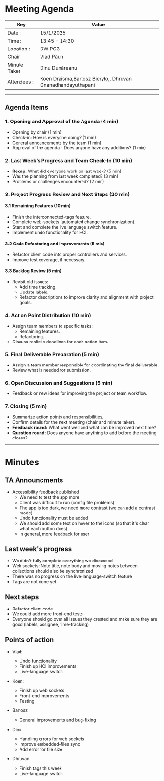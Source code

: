 # Meeting Agenda
| Key          | Value                                                       |
|--------------|-------------------------------------------------------------|
| Date :       | 15/1/2025                                                   |
| Time :       | 13:45 - 14:30                                               |
| Location :   | DW PC3                                                      |
| Chair        | Vlad Păun                                                   |
| Minute Taker | Dinu Dunăreanu                                              |
| Attendees :  | Koen Draisma,Bartosz Bieryło,, Dhruvan Gnanadhandayuthapani |

---

## Agenda Items

### 1. Opening and Approval of the Agenda (4 min)
- Opening by chair (1 min)
- Check-in: How is everyone doing? (1 min)
- General announcements by the team (1 min)
- Approval of the agenda - Does anyone have any additions? (1 min)

### 2. Last Week’s Progress and Team Check-In (10 min)
- **Recap:** What did everyone work on last week? (5 min)
- Was the planning from last week completed? (3 min)
- Problems or challenges encountered? (2 min)

### 3. Project Progress Review and Next Steps (20 min)
#### 3.1 Remaining Features (10 min)
- Finish the interconnected-tags feature.
- Complete web-sockets (automated change synchronization).
- Start and complete the live language switch feature.
- Implement undo functionality for HCI.

#### 3.2 Code Refactoring and Improvements (5 min)
- Refactor client code into proper controllers and services.
- Improve test coverage, if necessary.

#### 3.3 Backlog Review (5 min)
- Revisit old issues:
    - Add time tracking.
    - Update labels.
    - Refactor descriptions to improve clarity and alignment with project goals.

### 4. Action Point Distribution (10 min)
- Assign team members to specific tasks:
    - Remaining features.
    - Refactoring.
- Discuss realistic deadlines for each action item.

### 5. Final Deliverable Preparation (5 min)
- Assign a team member responsible for coordinating the final deliverable.
- Review what is needed for submission.

### 6. Open Discussion and Suggestions (5 min)
- Feedback or new ideas for improving the project or team workflow.

### 7. Closing (5 min)
- Summarize action points and responsibilities.
- Confirm details for the next meeting (chair and minute taker).
- **Feedback round:** What went well and what can be improved next time?
- **Question round:** Does anyone have anything to add before the meeting closes?

---
# Minutes

## TA Announcments
- Accessibility feedback published
  - We need to test the app more
  - Client was difficult to run (config file problems)
  - The app is too dark, we need more contrast (we can add a contrast mode)
  - Undo functionality must be added
  - We should add some text on hover to the icons (so that it's clear what each button does)
  - In general, more feedback for user

## Last week's progress
- We didn't fully complete everything we discussed
- Web sockets: Note title, note body and moving notes between collections should also be synchronized
- There was no progress on the live-language-switch feature
- Tags are not done yet

## Next steps
- Refactor client code
- We could add more front-end tests
- Everyone should go over all issues they created and make sure they are good (labels, assignee, time-tracking)

## Points of action
- Vlad:
  - Undo functionality
  - Finish up HCI improvements
  - Live-language switch

- Koen:
  - Finish up web sockets
  - Front-end improvements
  - Testing

- Bartosz
  - General improvements and bug-fixing

- Dinu
  - Handling errors for web sockets
  - Improve embedded-files sync
  - Add error for file size

- Dhruvan
  - Finish tags this week
  - Live-language switch

